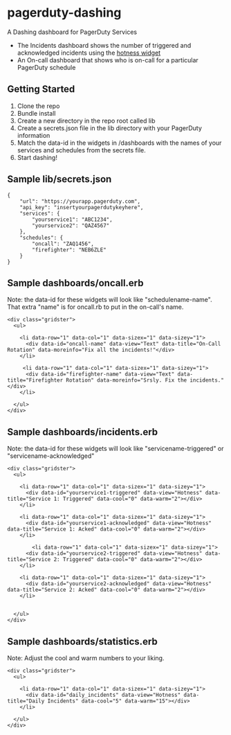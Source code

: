 pagerduty-dashing
=================

A Dashing dashboard for PagerDuty Services

* The Incidents dashboard shows the number of triggered and acknowledged incidents using the [hotness widget][hotness]
* An On-call dashboard that shows who is on-call for a particular PagerDuty schedule


Getting Started
---------------

1. Clone the repo
2. Bundle install
3. Create a new directory in the repo root called lib
4. Create a secrets.json file in the lib directory with your PagerDuty information
5. Match the data-id in the widgets in /dashboards with the names of your services and schedules from the secrets file.
6. Start dashing!


Sample lib/secrets.json
-------------------

    {
        "url": "https://yourapp.pagerduty.com",
        "api_key": "insertyourpagerdutykeyhere",
        "services": {
            "yourservice1": "ABC1234",
            "yourservice2": "QAZ4567"
        },
        "schedules": {
            "oncall": "ZAQ1456",
            "firefighter": "NEB6ZLE"
        }
    }

Sample dashboards/oncall.erb
-------------------
Note: the data-id for these widgets will look like "schedulename-name". That extra "name" is for oncall.rb to put in the on-call's name.

```
<div class="gridster">
  <ul>

    <li data-row="1" data-col="1" data-sizex="1" data-sizey="1">
      <div data-id="oncall-name" data-view="Text" data-title="On-Call Rotation" data-moreinfo="Fix all the incidents!"</div>
    </li>

     <li data-row="1" data-col="1" data-sizex="1" data-sizey="1">
      <div data-id="firefighter-name" data-view="Text" data-title="Firefighter Rotation" data-moreinfo="Srsly. Fix the incidents."</div>
    </li>
 
  </ul>
</div>
```

Sample dashboards/incidents.erb
-------------------
Note: the data-id for these widgets will look like "servicename-triggered" or "servicename-acknowledged"

```
<div class="gridster">
  <ul>

    <li data-row="1" data-col="1" data-sizex="1" data-sizey="1">
      <div data-id="yourservice1-triggered" data-view="Hotness" data-title="Service 1: Triggered" data-cool="0" data-warm="2"></div>
    </li>

    <li data-row="1" data-col="1" data-sizex="1" data-sizey="1">
      <div data-id="yourservice1-acknowledged" data-view="Hotness" data-title="Service 1: Acked" data-cool="0" data-warm="2"></div>
    </li>   
    
        <li data-row="1" data-col="1" data-sizex="1" data-sizey="1">
      <div data-id="yourservice2-triggered" data-view="Hotness" data-title="Service 2: Triggered" data-cool="0" data-warm="2"></div>
    </li>

    <li data-row="1" data-col="1" data-sizex="1" data-sizey="1">
      <div data-id="yourservice2-acknowledged" data-view="Hotness" data-title="Service 2: Acked" data-cool="0" data-warm="2"></div>
    </li>    


  </ul>
</div>
```

Sample dashboards/statistics.erb
-------------------
Note: Adjust the cool and warm numbers to your liking.

```
<div class="gridster">
  <ul>

    <li data-row="1" data-col="1" data-sizex="1" data-sizey="1">
      <div data-id="daily_incidents" data-view="Hotness" data-title="Daily Incidents" data-cool="5" data-warm="15"></div>
    </li>

  </ul>
</div>
```

[hotness]: https://github.com/gottfrois/dashing-hotness
